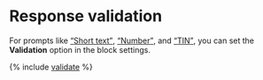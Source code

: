 # Response validation

For prompts like [<q>Short text</q>](blocks-ref/short-text.md), [<q>Number</q>](blocks-ref/number.md), and [<q>TIN</q>](blocks-ref/inn.md), you can set the **Validation** option in the block settings.

{% include [validate](../_includes/forms/validate.md) %}

